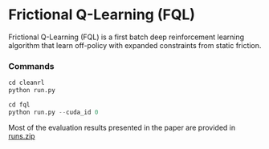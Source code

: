 # Frictional Q-Learning (FQL)

Frictional Q-Learning (FQL) is a first batch deep reinforcement learning algorithm that learn off-policy with expanded constraints from static friction.




### Commands
```python
cd cleanrl
python run.py

cd fql
python run.py --cuda_id 0
```
Most of the evaluation results presented in the paper are provided in [runs.zip](https://drive.google.com/file/d/1iRxhVomISLPwDjOazPrOp1I3veaw72xX/view?usp=sharing)
